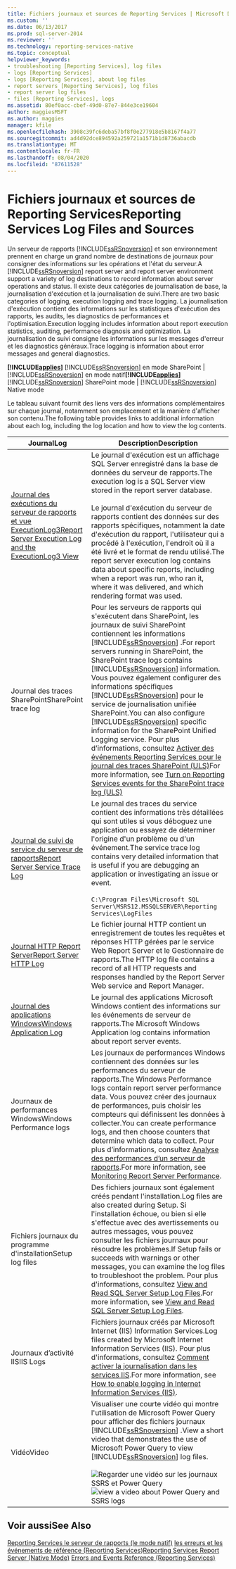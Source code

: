 ```yaml
---
title: Fichiers journaux et sources de Reporting Services | Microsoft Docs
ms.custom: ''
ms.date: 06/13/2017
ms.prod: sql-server-2014
ms.reviewer: ''
ms.technology: reporting-services-native
ms.topic: conceptual
helpviewer_keywords:
- troubleshooting [Reporting Services], log files
- logs [Reporting Services]
- logs [Reporting Services], about log files
- report servers [Reporting Services], log files
- report server log files
- files [Reporting Services], logs
ms.assetid: 80ef0acc-cbef-49d0-87e7-844e3ce19604
author: maggiesMSFT
ms.author: maggies
manager: kfile
ms.openlocfilehash: 3908c39fc6deba57bf8f0e277918e5b8167f4a77
ms.sourcegitcommit: ad4d92dce894592a259721a1571b1d8736abacdb
ms.translationtype: MT
ms.contentlocale: fr-FR
ms.lasthandoff: 08/04/2020
ms.locfileid: "87611528"
---
```

# <a name="reporting-services-log-files-and-sources"></a><span data-ttu-id="cc7db-102">Fichiers journaux et sources de Reporting Services</span><span class="sxs-lookup"><span data-stu-id="cc7db-102">Reporting Services Log Files and Sources</span></span>
  <span data-ttu-id="cc7db-103">Un serveur de rapports [!INCLUDE[ssRSnoversion](../../../includes/ssrsnoversion-md.md)] et son environnement prennent en charge un grand nombre de destinations de journaux pour consigner des informations sur les opérations et l'état du serveur.</span><span class="sxs-lookup"><span data-stu-id="cc7db-103">A [!INCLUDE[ssRSnoversion](../../../includes/ssrsnoversion-md.md)] report server and report server environment support a variety of log destinations to record information about server operations and status.</span></span> <span data-ttu-id="cc7db-104">Il existe deux catégories de journalisation de base, la journalisation d'exécution et la journalisation de suivi.</span><span class="sxs-lookup"><span data-stu-id="cc7db-104">There are two basic categories of logging, execution logging and trace logging.</span></span> <span data-ttu-id="cc7db-105">La journalisation d'exécution contient des informations sur les statistiques d'exécution des rapports, les audits, les diagnostics de performances et l'optimisation.</span><span class="sxs-lookup"><span data-stu-id="cc7db-105">Execution logging includes information about report execution statistics, auditing, performance diagnosis and optimization.</span></span> <span data-ttu-id="cc7db-106">La journalisation de suivi consigne les informations sur les messages d'erreur et les diagnostics généraux.</span><span class="sxs-lookup"><span data-stu-id="cc7db-106">Trace logging is information about error messages and general diagnostics.</span></span>

 <span data-ttu-id="cc7db-107">**[!INCLUDE[applies](../../includes/applies-md.md)]** [!INCLUDE[ssRSnoversion](../../../includes/ssrsnoversion-md.md)] en mode SharePoint | [!INCLUDE[ssRSnoversion](../../../includes/ssrsnoversion-md.md)] en mode natif</span><span class="sxs-lookup"><span data-stu-id="cc7db-107">**[!INCLUDE[applies](../../includes/applies-md.md)]**  [!INCLUDE[ssRSnoversion](../../../includes/ssrsnoversion-md.md)] SharePoint mode | [!INCLUDE[ssRSnoversion](../../../includes/ssrsnoversion-md.md)] Native mode</span></span>

 <span data-ttu-id="cc7db-108">Le tableau suivant fournit des liens vers des informations complémentaires sur chaque journal, notamment son emplacement et la manière d'afficher son contenu.</span><span class="sxs-lookup"><span data-stu-id="cc7db-108">The following table provides links to additional information about each log, including the log location and how to view the log contents.</span></span>

|<span data-ttu-id="cc7db-109">Journal</span><span class="sxs-lookup"><span data-stu-id="cc7db-109">Log</span></span>|<span data-ttu-id="cc7db-110">Description</span><span class="sxs-lookup"><span data-stu-id="cc7db-110">Description</span></span>|
|---------|-----------------|
|[<span data-ttu-id="cc7db-111">Journal des exécutions du serveur de rapports et vue ExecutionLog3</span><span class="sxs-lookup"><span data-stu-id="cc7db-111">Report Server Execution Log and the ExecutionLog3 View</span></span>](report-server-executionlog-and-the-executionlog3-view.md)|<span data-ttu-id="cc7db-112">Le journal d'exécution est un affichage SQL Server enregistré dans la base de données du serveur de rapports.</span><span class="sxs-lookup"><span data-stu-id="cc7db-112">The execution log is a SQL Server view stored in the report server database.</span></span><br /><br /> <span data-ttu-id="cc7db-113">Le journal d'exécution du serveur de rapports contient des données sur des rapports spécifiques, notamment la date d'exécution du rapport, l'utilisateur qui a procédé à l'exécution, l'endroit où il a été livré et le format de rendu utilisé.</span><span class="sxs-lookup"><span data-stu-id="cc7db-113">The report server execution log contains data about specific reports, including when a report was run, who ran it, where it was delivered, and which rendering format was used.</span></span>|
|<span data-ttu-id="cc7db-114">Journal des traces SharePoint</span><span class="sxs-lookup"><span data-stu-id="cc7db-114">SharePoint trace log</span></span>|<span data-ttu-id="cc7db-115">Pour les serveurs de rapports qui s'exécutent dans SharePoint, les journaux de suivi SharePoint contiennent les informations [!INCLUDE[ssRSnoversion](../../../includes/ssrsnoversion-md.md)] .</span><span class="sxs-lookup"><span data-stu-id="cc7db-115">For report servers running in SharePoint, the SharePoint trace logs contains [!INCLUDE[ssRSnoversion](../../../includes/ssrsnoversion-md.md)] information.</span></span> <span data-ttu-id="cc7db-116">Vous pouvez également configurer des informations spécifiques [!INCLUDE[ssRSnoversion](../../../includes/ssrsnoversion-md.md)] pour le service de journalisation unifiée SharePoint.</span><span class="sxs-lookup"><span data-stu-id="cc7db-116">You can also configure [!INCLUDE[ssRSnoversion](../../../includes/ssrsnoversion-md.md)] specific information for the SharePoint Unified Logging service.</span></span> <span data-ttu-id="cc7db-117">Pour plus d’informations, consultez [Activer des événements Reporting Services pour le journal des traces SharePoint &#40;ULS&#41;](turn-on-reporting-services-events-for-the-sharepoint-trace-log-uls.md)</span><span class="sxs-lookup"><span data-stu-id="cc7db-117">For more information, see [Turn on Reporting Services events for the SharePoint trace log &#40;ULS&#41;](turn-on-reporting-services-events-for-the-sharepoint-trace-log-uls.md)</span></span>|
|[<span data-ttu-id="cc7db-118">Journal de suivi de service du serveur de rapports</span><span class="sxs-lookup"><span data-stu-id="cc7db-118">Report Server Service Trace Log</span></span>](report-server-service-trace-log.md)|<span data-ttu-id="cc7db-119">Le journal des traces du service contient des informations très détaillées qui sont utiles si vous déboguez une application ou essayez de déterminer l'origine d'un problème ou d'un événement.</span><span class="sxs-lookup"><span data-stu-id="cc7db-119">The service trace log contains very detailed information that is useful if you are debugging an application or investigating an issue or event.</span></span><br /><br /> `C:\Program Files\Microsoft SQL Server\MSRS12.MSSQLSERVER\Reporting Services\LogFiles`|
|[<span data-ttu-id="cc7db-120">Journal HTTP Report Server</span><span class="sxs-lookup"><span data-stu-id="cc7db-120">Report Server HTTP Log</span></span>](report-server-http-log.md)|<span data-ttu-id="cc7db-121">Le fichier journal HTTP contient un enregistrement de toutes les requêtes et réponses HTTP gérées par le service Web Report Server et le Gestionnaire de rapports.</span><span class="sxs-lookup"><span data-stu-id="cc7db-121">The HTTP log file contains a record of all HTTP requests and responses handled by the Report Server Web service and Report Manager.</span></span>|
|[<span data-ttu-id="cc7db-122">Journal des applications Windows</span><span class="sxs-lookup"><span data-stu-id="cc7db-122">Windows Application Log</span></span>](windows-application-log.md)|<span data-ttu-id="cc7db-123">Le journal des applications Microsoft Windows contient des informations sur les événements de serveur de rapports.</span><span class="sxs-lookup"><span data-stu-id="cc7db-123">The Microsoft Windows Application log contains information about report server events.</span></span>|
|<span data-ttu-id="cc7db-124">Journaux de performances Windows</span><span class="sxs-lookup"><span data-stu-id="cc7db-124">Windows Performance logs</span></span>|<span data-ttu-id="cc7db-125">Les journaux de performances Windows contiennent des données sur les performances du serveur de rapports.</span><span class="sxs-lookup"><span data-stu-id="cc7db-125">The Windows Performance logs contain report server performance data.</span></span> <span data-ttu-id="cc7db-126">Vous pouvez créer des journaux de performances, puis choisir les compteurs qui définissent les données à collecter.</span><span class="sxs-lookup"><span data-stu-id="cc7db-126">You can create performance logs, and then choose counters that determine which data to collect.</span></span> <span data-ttu-id="cc7db-127">Pour plus d’informations, consultez [Analyse des performances d’un serveur de rapports](monitoring-report-server-performance.md).</span><span class="sxs-lookup"><span data-stu-id="cc7db-127">For more information, see [Monitoring Report Server Performance](monitoring-report-server-performance.md).</span></span>|
|<span data-ttu-id="cc7db-128">Fichiers journaux du programme d'installation</span><span class="sxs-lookup"><span data-stu-id="cc7db-128">Setup log files</span></span>|<span data-ttu-id="cc7db-129">Des fichiers journaux sont également créés pendant l'installation.</span><span class="sxs-lookup"><span data-stu-id="cc7db-129">Log files are also created during Setup.</span></span> <span data-ttu-id="cc7db-130">Si l'installation échoue, ou bien si elle s'effectue avec des avertissements ou autres messages, vous pouvez consulter les fichiers journaux pour résoudre les problèmes.</span><span class="sxs-lookup"><span data-stu-id="cc7db-130">If Setup fails or succeeds with warnings or other messages, you can examine the log files to troubleshoot the problem.</span></span> <span data-ttu-id="cc7db-131">Pour plus d'informations, consultez [View and Read SQL Server Setup Log Files](../../database-engine/install-windows/view-and-read-sql-server-setup-log-files.md).</span><span class="sxs-lookup"><span data-stu-id="cc7db-131">For more information, see [View and Read SQL Server Setup Log Files](../../database-engine/install-windows/view-and-read-sql-server-setup-log-files.md).</span></span>|
|<span data-ttu-id="cc7db-132">Journaux d’activité IIS</span><span class="sxs-lookup"><span data-stu-id="cc7db-132">IIS Logs</span></span>|<span data-ttu-id="cc7db-133">Fichiers journaux créés par Microsoft Internet (IIS) Information Services.</span><span class="sxs-lookup"><span data-stu-id="cc7db-133">Log files created by Microsoft Internet Information Services (IIS).</span></span> <span data-ttu-id="cc7db-134">Pour plus d'informations, consultez [Comment activer la journalisation dans les services IIS](https://support.microsoft.com/kb/313437).</span><span class="sxs-lookup"><span data-stu-id="cc7db-134">For more information, see [How to enable logging in Internet Information Services (IIS)](https://support.microsoft.com/kb/313437).</span></span>|
|<span data-ttu-id="cc7db-135">Vidéo</span><span class="sxs-lookup"><span data-stu-id="cc7db-135">Video</span></span>|<span data-ttu-id="cc7db-136">Visualiser une courte vidéo qui montre l'utilisation de Microsoft Power Query pour afficher des fichiers journaux [!INCLUDE[ssRSnoversion](../../../includes/ssrsnoversion-md.md)] .</span><span class="sxs-lookup"><span data-stu-id="cc7db-136">View a short video that demonstrates the use of Microsoft Power Query to view [!INCLUDE[ssRSnoversion](../../../includes/ssrsnoversion-md.md)] log files.</span></span><br /><br /> <span data-ttu-id="cc7db-137">![Regarder une vidéo sur les journaux SSRS et Power Query](../media/generic-video-thumbnail.png "Regarder une vidéo sur les journaux SSRS et Power Query")</span><span class="sxs-lookup"><span data-stu-id="cc7db-137">![view a video about Power Query and SSRS logs](../media/generic-video-thumbnail.png "view a video about Power Query and SSRS logs")</span></span>|

## <a name="see-also"></a><span data-ttu-id="cc7db-138">Voir aussi</span><span class="sxs-lookup"><span data-stu-id="cc7db-138">See Also</span></span>
 <span data-ttu-id="cc7db-139">[Reporting Services le serveur de rapports &#40;le mode natif&#41;](reporting-services-report-server-native-mode.md) [les erreurs et les événements de référence &#40;Reporting Services](../troubleshooting/errors-and-events-reference-reporting-services.md)&#41;</span><span class="sxs-lookup"><span data-stu-id="cc7db-139">[Reporting Services Report Server &#40;Native Mode&#41;](reporting-services-report-server-native-mode.md) [Errors and Events Reference &#40;Reporting Services&#41;](../troubleshooting/errors-and-events-reference-reporting-services.md)</span></span>


